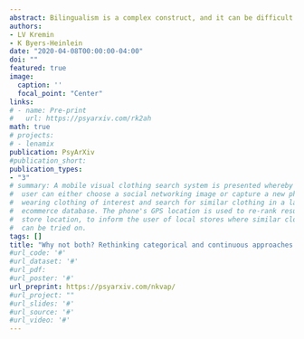 ```yaml
---
abstract: Bilingualism is a complex construct, and it can be difficult to define and model. This paper proposes that the field of bilingualism can draw from other fields of psychology, by integrating advanced psychometric models that incorporate both categorical and continuous properties. These models can unify the widespread use of bilingual and monolingual groups that exist in the literature with recent proposals that bilingualism should be viewed as a continuous variable. In the paper, we highlight two models of potential interest- the factor mixture model and the grade-of-membership model. These models simultaneously allow for the formation of different categories of speakers and for variation to exist within these categories. Researchers can then conduct their analyses on either the categorical or continuous information, or a combination of the two, depending on which is most appropriate to address their research question. Conceptualizing bilingualism within the context of these more flexible models will help to advance theory and lead to a fuller and deeper understanding of bilingualism.
authors:
- LV Kremin
- K Byers-Heinlein
date: "2020-04-08T00:00:00-04:00"
doi: ""
featured: true
image:
  caption: ''
  focal_point: "Center"
links:
# - name: Pre-print
#   url: https://psyarxiv.com/rk2ah
math: true
# projects:
# - lenamix
publication: PsyArXiv
#publication_short: 
publication_types:
- "3"
# summary: A mobile visual clothing search system is presented whereby a smart phone
#  user can either choose a social networking image or capture a new photo of a person
#  wearing clothing of interest and search for similar clothing in a large cloud-based
#  ecommerce database. The phone's GPS location is used to re-rank results by retail
#  store location, to inform the user of local stores where similar clothing items
#  can be tried on.
tags: []
title: "Why not both? Rethinking categorical and continuous approaches to bilingualism"
#url_code: '#'
#url_dataset: '#'
#url_pdf: 
#url_poster: '#'
url_preprint: https://psyarxiv.com/nkvap/
#url_project: ""
#url_slides: '#'
#url_source: '#'
#url_video: '#'
---
```


